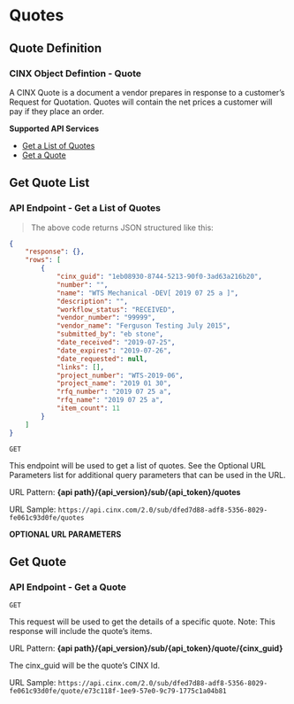 # Quotes

## Quote Definition
### CINX Object Defintion - Quote

A CINX Quote is a document a vendor prepares in response to a customer’s Request for Quotation.  Quotes will contain the net prices a customer will pay if they place an order.

**Supported API Services**

  - [Get a List of Quotes](#get-quote-list)
  - [Get a Quote](#get-quote)


## Get Quote List
### API Endpoint - Get a List of Quotes

> The above code returns JSON structured like this:

```json
{
    "response": {},
    "rows": [
        {
			"cinx_guid": "1eb08930-8744-5213-90f0-3ad63a216b20",
			"number": "",
			"name": "WTS Mechanical -DEV[ 2019 07 25 a ]",
			"description": "",
			"workflow_status": "RECEIVED",
			"vendor_number": "99999",
			"vendor_name": "Ferguson Testing July 2015",
			"submitted_by": "eb stone",
			"date_received": "2019-07-25",
			"date_expires": "2019-07-26",
			"date_requested": null,
			"links": [],
			"project_number": "WTS-2019-06",
			"project_name": "2019 01 30",
			"rfq_number": "2019 07 25 a",
			"rfq_name": "2019 07 25 a",
			"item_count": 11
		}
    ]
}
```
`GET`

This endpoint will be used to get a list of quotes. See the Optional URL Parameters list for additional query parameters that can be used in the URL.

URL Pattern: **{api path}/{api_version}/sub/{api_token}/quotes**

URL Sample: `https://api.cinx.com/2.0/sub/dfed7d88-adf8-5356-8029-fe061c93d0fe/quotes`


**OPTIONAL URL PARAMETERS**


## Get Quote
### API Endpoint - Get a Quote

`GET`

This request will be used to get the details of a specific quote.  Note: This response will include the quote’s items.

URL Pattern: **{api path}/{api_version}/sub/{api_token}/quote/{cinx_guid}**

The cinx_guid will be the quote’s CINX Id.

URL Sample: `https://api.cinx.com/2.0/sub/dfed7d88-adf8-5356-8029-fe061c93d0fe/quote/e73c118f-1ee9-57e0-9c79-1775c1a04b81`
